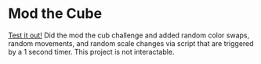 # Mod the Cube
[Test it out!](https://play.unity.com/mg/other/webgl-builds-116751)
Did the mod the cub challenge and added random color swaps, random movements, and random scale changes via script that are triggered by a 1 second timer. This project is not interactable.


